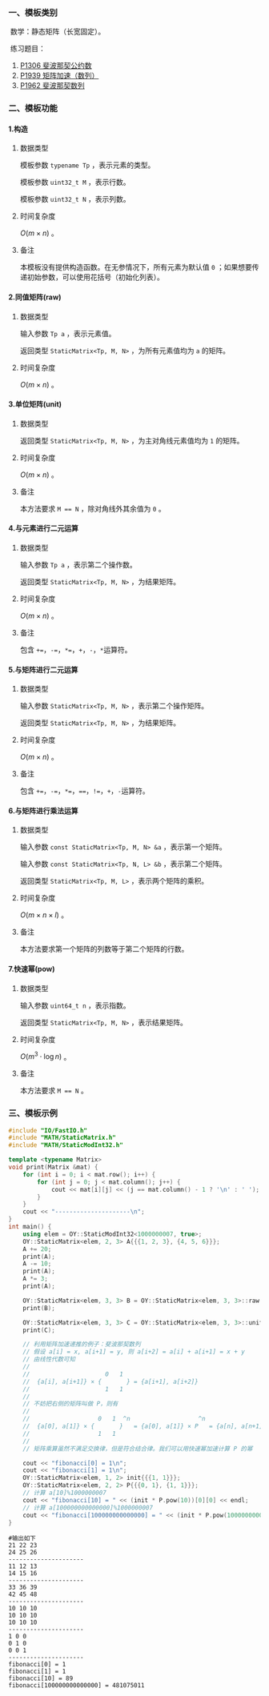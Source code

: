 ### 一、模板类别

​	数学：静态矩阵（长宽固定）。

​	练习题目：

1. [P1306 斐波那契公约数](https://www.luogu.com.cn/problem/P1306)
2. [P1939 矩阵加速（数列）](https://www.luogu.com.cn/problem/P1939)
3. [P1962 斐波那契数列](https://www.luogu.com.cn/problem/P1962)

### 二、模板功能

#### 1.构造

1. 数据类型

   模板参数 `typename Tp` ，表示元素的类型。

   模板参数 `uint32_t M` ，表示行数。

   模板参数 `uint32_t N` ，表示列数。

2. 时间复杂度

   $O(m\times n)$ 。

3. 备注

   本模板没有提供构造函数。在无参情况下，所有元素为默认值 `0` ；如果想要传递初始参数，可以使用花括号（初始化列表）。

#### 2.同值矩阵(raw)

1. 数据类型

   输入参数 `Tp a` ，表示元素值。

   返回类型 `StaticMatrix<Tp, M, N>` ，为所有元素值均为 `a` 的矩阵。

2. 时间复杂度

   $O(m\times n)$ 。

#### 3.单位矩阵(unit)

1. 数据类型

   返回类型 `StaticMatrix<Tp, M, N>` ，为主对角线元素值均为 `1` 的矩阵。

2. 时间复杂度

   $O(m\times n)$ 。

3. 备注

   本方法要求 `M == N` ，除对角线外其余值为 `0` 。

#### 4.与元素进行二元运算

1. 数据类型

   输入参数 `Tp a` ，表示第二个操作数。

   返回类型 `StaticMatrix<Tp, M, N>` ，为结果矩阵。

2. 时间复杂度

   $O(m\times n)$ 。

3. 备注

   包含 `+=`，`-=`，`*=`，`+`，`-`，`*`运算符。


#### 5.与矩阵进行二元运算

1. 数据类型

   输入参数 `StaticMatrix<Tp, M, N>` ，表示第二个操作矩阵。

   返回类型 `StaticMatrix<Tp, M, N>` ，为结果矩阵。

2. 时间复杂度

   $O(m\times n)$ 。

3. 备注

   包含 `+=`，`-=`，`*=`，`==`，`!=`，`+`，`-`运算符。

#### 6.与矩阵进行乘法运算

1. 数据类型

   输入参数 `const StaticMatrix<Tp, M, N> &a` ，表示第一个矩阵。

   输入参数 `const StaticMatrix<Tp, N, L> &b` ，表示第二个矩阵。

   返回类型 `StaticMatrix<Tp, M, L>` ，表示两个矩阵的乘积。

2. 时间复杂度

   $O(m\times n\times l)$ 。

3. 备注

   本方法要求第一个矩阵的列数等于第二个矩阵的行数。

#### 7.快速幂(pow)

1. 数据类型

   输入参数 `uint64_t n` ，表示指数。

   返回类型 `StaticMatrix<Tp, M, N>` ，表示结果矩阵。

2. 时间复杂度

   $O(m^3 \cdot \log n)$ 。

3. 备注

   本方法要求 `M == N`  。

### 三、模板示例

```c++
#include "IO/FastIO.h"
#include "MATH/StaticMatrix.h"
#include "MATH/StaticModInt32.h"

template <typename Matrix>
void print(Matrix &mat) {
    for (int i = 0; i < mat.row(); i++) {
        for (int j = 0; j < mat.column(); j++) {
            cout << mat[i][j] << (j == mat.column() - 1 ? '\n' : ' ');
        }
    }
    cout << "---------------------\n";
}
int main() {
    using elem = OY::StaticModInt32<1000000007, true>;
    OY::StaticMatrix<elem, 2, 3> A{{{1, 2, 3}, {4, 5, 6}}};
    A += 20;
    print(A);
    A -= 10;
    print(A);
    A *= 3;
    print(A);

    OY::StaticMatrix<elem, 3, 3> B = OY::StaticMatrix<elem, 3, 3>::raw(10);
    print(B);

    OY::StaticMatrix<elem, 3, 3> C = OY::StaticMatrix<elem, 3, 3>::unit();
    print(C);

    // 利用矩阵加速递推的例子：斐波那契数列
    // 假设 a[i] = x, a[i+1] = y, 则 a[i+2] = a[i] + a[i+1] = x + y
    // 由线性代数可知
    //
    //                     0   1
    //  {a[i], a[i+1]} × {       } = {a[i+1], a[i+2]}
    //                     1   1
    //
    // 不妨把右侧的矩阵叫做 P，则有
    //
    //                   0   1  ^n                   ^n
    //  {a[0], a[1]} × {       }   = {a[0], a[1]} × P   = {a[n], a[n+1]}
    //                   1   1
    //
    // 矩阵乘算虽然不满足交换律，但是符合结合律。我们可以用快速幂加速计算 P 的幂

    cout << "fibonacci[0] = 1\n";
    cout << "fibonacci[1] = 1\n";
    OY::StaticMatrix<elem, 1, 2> init{{{1, 1}}};
    OY::StaticMatrix<elem, 2, 2> P{{{0, 1}, {1, 1}}};
    // 计算 a[10]%1000000007
    cout << "fibonacci[10] = " << (init * P.pow(10))[0][0] << endl;
    // 计算 a[100000000000000]%1000000007
    cout << "fibonacci[100000000000000] = " << (init * P.pow(100000000000000))[0][0] << endl;
}
```

```
#输出如下
21 22 23
24 25 26
---------------------
11 12 13
14 15 16
---------------------
33 36 39
42 45 48
---------------------
10 10 10
10 10 10
10 10 10
---------------------
1 0 0
0 1 0
0 0 1
---------------------
fibonacci[0] = 1
fibonacci[1] = 1
fibonacci[10] = 89
fibonacci[100000000000000] = 481075011

```

